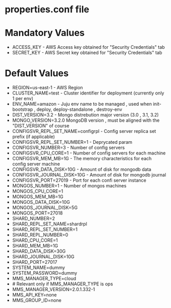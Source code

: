 # properties.conf file

# Mandatory Values

- ACCESS_KEY - AWS Access key obtained for "Security Credentials" tab
- SECRET_KEY - AWS Secret key obtained for "Security Credentials" tab

# Default Values
- REGION=us-east-1 - AWS Region 
- CLUSTER_NAME=test - Cluster identifier for deployment (currently only 1 per env)
- ENV_NAME=amazon - Juju env name to be managed , used when init-bootstrap , deploy, deploy-standalone , destroy-env
- DIST_VERSION=3.2 - Mongo distrebution major version (3.0 , 3.1, 3.2)
- MONGO_VERSION=3.2.0 MongoDB version , must be aligned with the "DIST_VERSION" of course
- CONFIGSVR_REPL_SET_NAME=configrpl - Config server replica set prefix (if applicable)
- CONFIGSVR_REPL_SET_NUMBER=1 - Deprycated param
- CONFIGSVR_NUMBER=3 - Number of config servers
- CONFIGSVR_CPU_CORE=1 - Number of config servers for each machine
- CONFIGSVR_MEM_MB=1G - The memory characteristics for each config server machine
- CONFIGSVR_DATA_DISK=10G - Amount of disk for mongodb data
- CONFIGSVR_JOURNAL_DISK=10G - Amount of disk for mongodb journal
- CONFIGSVR_PORT=27019 - Port for each confi server instance
- MONGOS_NUMBER=1 - Number of mongos machines
- MONGOS_CPU_CORE=1
- MONGOS_MEM_MB=1G
- MONGOS_DATA_DISK=10G
- MONGOS_JOURNAL_DISK=5G
- MONGOS_PORT=27018
- SHARD_NUMBER=2
- SHARD_REPL_SET_NAME=shardrpl
- SHARD_REPL_SET_NUMBER=1
- SHARD_REPL_NUMBER=0
- SHARD_CPU_CORE=1
- SHARD_MEM_MB=1G
- SHARD_DATA_DISK=30G
- SHARD_JOURNAL_DISK=10G
- SHARD_PORT=27017
- SYSTEM_NAME=dummy
- SYSTEM_PASSWORD=dummy
- MMS_MANAGER_TYPE=cloud
- \# Relevant only if MMS_MANAGER_TYPE is ops
- MMS_MANAGER_VERSION=2.0.1.332-1
- MMS_API_KEY=none
- MMS_GROUP_ID=none
